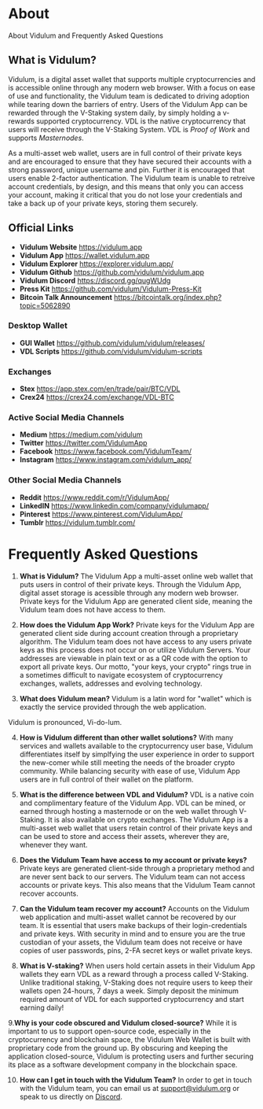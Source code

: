 # About
About Vidulum and Frequently Asked Questions

## What is Vidulum?
Vidulum, is a digital asset wallet that supports multiple cryptocurrencies and is accessible online through any modern web browser. With a focus on ease of use and functionality, the Vidulum team is dedicated to driving adoption while tearing down the barriers of entry. Users of the Vidulum App can be rewarded through the V-Staking system daily, by simply holding a v-rewards supported cryptocurrency. VDL is the native cryptocurrency that users will receive through the V-Staking System. VDL is *Proof of Work* and supports *Masternodes*.

As a multi-asset web wallet, users are in full control of their private keys and are encouraged to ensure that they have secured their accounts with a strong password, unique username and pin. Further it is encouraged that users enable 2-factor authentication. The Vidulum team is unable to retreive account credentials, by design, and this means that only you can access your account, making it critical that you do not lose your credentials and take a back up of your private keys, storing them securely.

## Official Links
* __Vidulum Website__ https://vidulum.app 
* __Vidulum App__ https://wallet.vidulum.app
* __Vidulum Explorer__ https://explorer.vidulum.app/
* __Vidulum Github__ https://github.com/vidulum/vidulum.app
* __Vidulum Discord__ https://discord.gg/qugWUdg
* __Press Kit__ https://github.com/vidulum/Vidulum-Press-Kit
* __Bitcoin Talk Announcement__ https://bitcointalk.org/index.php?topic=5062890

### Desktop Wallet
* __GUI Wallet__ https://github.com/vidulum/vidulum/releases/ 
* __VDL Scripts__ https://github.com/vidulum/vidulum-scripts

### Exchanges
* __Stex__ https://app.stex.com/en/trade/pair/BTC/VDL
* __Crex24__ https://crex24.com/exchange/VDL-BTC

### Active Social Media Channels
* __Medium__ https://medium.com/vidulum 
* __Twitter__ https://twitter.com/VidulumApp 
* __Facebook__ https://www.facebook.com/VidulumTeam/ 
* __Instagram__ https://www.instagram.com/vidulum_app/ 

### Other Social Media Channels
* __Reddit__ https://www.reddit.com/r/VidulumApp/ 
* __LinkedIN__ https://www.linkedin.com/company/vidulumapp/ 
* __Pinterest__ https://www.pinterest.com/VidulumApp/ 
* __Tumblr__ https://vidulum.tumblr.com/

# Frequently Asked Questions

1. __What is Vidulum?__ The Vidulum App a multi-asset online web wallet that puts users in control of their private keys. Through the Vidulum App, digital asset storage is acessible through any modern web browser. Private keys for the Vidulum App are generated client side, meaning the Vidulum team does not have access to them. 

2. __How does the Vidulum App Work?__ Private keys for the Vidulum App are generated client side during account creation through a proprietary algorithm. The Vidulum team does not have access to any users private keys as this process does not occur on or utilize Vidulum Servers. Your addresses are viewable in plain text or as a QR code with the option to export all private keys. Our motto, "your keys, your crypto" rings true in a sometimes difficult to navigate ecosystem of cryptocurrency exchanges, wallets, addresses and evolving technology.

3. __What does Vidulum mean?__ Vidulum is a latin word for "wallet" which is exactly the service provided through the web application.

Vidulum is pronounced, Vi-do-lum.

4. __How is Vidulum different than other wallet solutions?__ With many services and wallets available to the cryptocurrency user base, Vidulum differentiates itself by simplfying the user experience in order to support the new-comer while still meeting the needs of the broader crypto community. While balancing security with ease of use, Vidulum App users are in full control of their wallet on the platform. 

5. __What is the difference between VDL and Vidulum?__ VDL is a native coin and complimentary feature of the Vidulum App. VDL can be mined, or earned through hosting a masternode or on the web wallet through V-Staking. It is also available on crypto exchanges. The Vidulum App is a multi-asset web wallet that users retain control of their private keys and can be used to store and access their assets, wherever they are, whenever they want.

6. __Does the Vidulum Team have access to my account or private keys?__ Private keys are generated client-side through a proprietary method and are never sent back to our servers. The Vidulum team can not access accounts or private keys. This also means that the Vidulum Team cannot recover accounts.

7. __Can the Vidulum team recover my account?__ Accounts on the Vidulum web application and multi-asset wallet cannot be recovered by our team. It is essential that users make backups of their login-credentials and private keys. With security in mind and to ensure you are the true custodian of your assets, the Vidulum team does not receive or have copies of user passwords, pins, 2-FA secret keys or wallet private keys.

8. __What is V-staking?__ When users hold certain assets in their Vidulum App wallets they earn VDL as a reward through a process called V-Staking. Unlike traditional staking, V-Staking does not require users to keep their wallets open 24-hours, 7 days a week. Simply deposit the minimum required amount of VDL for each supported cryptocurrency and start earning daily!

9.__Why is your code obscured and Vidulum closed-source?__ While it is important to us to support open-source code, especially in the cryptocurrency and blockchain space, the Vidulum Web Wallet is built with proprietary code from the ground up. By obscuring and keeping the application closed-source, Vidulum is protecting users and further securing its place as a software development company in the blockchain space.

10. __How can I get in touch with the Vidulum Team?__ In order to get in touch with the Vidulum team, you can email us at [support@vidulum.org](support@vidulum.org) or speak to us directly on [Discord](https://discord.gg/qugWUdg).

